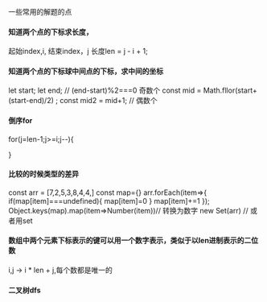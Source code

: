 一些常用的解题的点

####  知道两个点的下标求长度， 

  起始index,i, 结束index，j
  长度len = j - i + 1;

#### 知道两个点的下标球中间点的下标，求中间的坐标
let start;
let end;
// (end-start)%2===0 奇数个
const mid = Math.fllor(start+ (start-end)/2) ;
const mid2 = mid+1; // 偶数个

#### 倒序for

for(j=len-1;j>=i;j--){

}

#### 比较的时候类型的差异

const  arr = [7,2,5,3,8,4,4,]
const map={}
arr.forEach(item=>{
  if(map[item]===undefined){
    map[item]=0
  }
  map[item]+=1
});
Object.keys(map).map(item=>Number(item))// 转换为数字
new Set(arr) // 或者用set


#### 数组中两个元素下标表示的键可以用一个数字表示，类似于以len进制表示的二位数

i,j -> i * len + j,每个数都是唯一的

#### 二叉树dfs